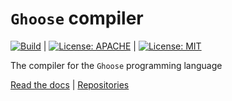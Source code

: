 # `Ghoose` compiler
[![Build](https://github.com/ghoose-lang/ghoose-c/workflows/Build/badge.svg)](https://github.com/ghoose-lang/ghoose-c/actions/workflows/build.yml) |
[![License: APACHE](https://img.shields.io/badge/License-Apache_2.0-blue.svg)](https://opensource.org/licenses/Apache-2.0) |
[![License: MIT](https://img.shields.io/badge/License-MIT-yellow.svg)](https://opensource.org/licenses/MIT)

The compiler for the `Ghoose` programming language

[Read the docs](https://www.ghoose-lang.org) |
[Repositories](https://www.github.com/ghoose-lang/ghoose)
